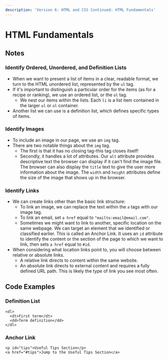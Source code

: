 ```yaml
---
description: 'Version 6: HTML and CSS Continued: HTML Fundamentals'
---
```


# HTML Fundamentals

## Notes

### Identify Ordered, Unordered, and Definition Lists

* When we want to present a list of items in a clear, readable format, we turn to the HTML unordered list, represented by the `ul` tag.
* If it's important to distinguish a particular order for the items \(as for a recipe or ranking\), we use an ordered list, or the `ol` tag.
  * We nest our items within the lists. Each `li` is a list item contained in the larger `ul` or `ol` container.
* Another list we can use is a definition list, which defines specific types of items.

### Identify Images

* To include an image in our page, we use an `img` tag.
* There are two notable things about the `img` tag.
  * The first is that it has no closing tag-this tag closes itself!
  * Secondly, it handles a lot of attributes. Our `alt` attribute provides descriptive text the browser can display if it can't find the image file. The browser can also display the `title` text to give the user more information about the image. The `width` and `height` attributes define the size of the image that shows up in the browser.

### Identify Links

* We can create links other than the basic link structure:
  * To link an image, we can replace the text within the `a` tags with our image tag.
  * To link an email, set `a href` equal to `"mailto:email@email.com"`.
  * Sometimes we might want to link to another, specific location on the same webpage. We can target an element that we identified or classified earlier. This is called an Anchor Link. It uses an `id` attribute to identify the content or the section of the page to which we want to link, then sets `a href` equal to `#id`.
* When considering what location links point to, you will choose between relative or absolute links.
  * A relative link directs to content within the same website.
  * An absolute link directs to external content and requires a fully defined URL path. This is likely the type of link you see most often.

## Code Examples

### Definition List

```markup
<dl>
  <dt>First term</dt>
  <dd>Term definition</dd>
</dl>
```

### Anchor Link

```markup
<p id="tips">Useful Tips Section</p>
<a href="#tips">Jump to the Useful Tips Section</a>
```

